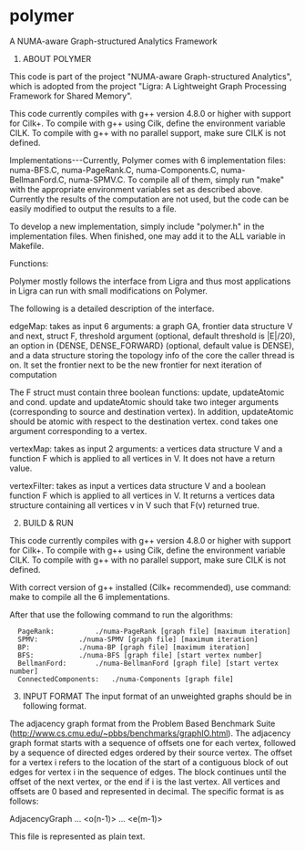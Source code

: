 polymer
=======

A NUMA-aware Graph-structured Analytics Framework

1. ABOUT POLYMER

This code is part of the project "NUMA-aware Graph-structured Analytics",
which is adopted from the project "Ligra: A Lightweight Graph Processing
Framework for Shared Memory".

This code currently compiles with g++ version 4.8.0 or higher with
support for Cilk+. To compile with g++ using Cilk, define the 
environment variable CILK. To compile with g++ with no parallel 
support, make sure CILK is not defined.

Implementations---Currently, Polymer comes with 6 implementation files:
numa-BFS.C, numa-PageRank.C, numa-Components.C, numa-BellmanFord.C, 
numa-SPMV.C. To compile all of them, simply run "make" with the 
appropriate environment variables set as described above. Currently 
the results of the computation are not used, but the code can be 
easily modified to output the results to a file.

To develop a new implementation, simply include "polymer.h" in the
implementation files. When finished, one may add it to the ALL
variable in Makefile.

Functions:

Polymer mostly follows the interface from Ligra 
and thus most applications in Ligra can run with small modifications on Polymer.

The following is a detailed description of the interface.

edgeMap: takes as input 6 arguments: a graph GA, frontier data
structure V and next, struct F, threshold argument (optional, default threshold
is |E|/20), an option in {DENSE, DENSE_FORWARD}
(optional, default value is DENSE), and a data structure storing the 
topology info of the core the caller thread is on. 
It set the frontier next to be the new frontier for next iteration of computation

The F struct must contain three boolean functions: update,
updateAtomic and cond.  update and updateAtomic should take two
integer arguments (corresponding to source and destination vertex). In
addition, updateAtomic should be atomic with respect to the
destination vertex. cond takes one argument corresponding to a vertex.

vertexMap: takes as input 2 arguments: a vertices data structure V and
a function F which is applied to all vertices in V. It does not have a
return value.

vertexFilter: takes as input a vertices data structure V and a boolean
function F which is applied to all vertices in V. It returns a
vertices data structure containing all vertices v in V such that F(v)
returned true.

2. BUILD & RUN

This code currently compiles with g++ version 4.8.0 or higher with
support for Cilk+. To compile with g++ using Cilk, define the 
environment variable CILK. To compile with g++ with no parallel 
support, make sure CILK is not defined.

With correct version of g++ installed (Cilk+ recommended), use
command:
	make
to compile all the 6 implementations.

After that use the following command to run the algorithms:

      PageRank:	   	     ./numa-PageRank [graph file] [maximum iteration]
      SPMV:	   	     ./numa-SPMV [graph file] [maximum iteration]
      BP:	   	     ./numa-BP [graph file] [maximum iteration]
      BFS:		     ./numa-BFS [graph file] [start vertex number]
      BellmanFord:	     ./numa-BellmanFord [graph file] [start vertex number]
      ConnectedComponents:   ./numa-Components [graph file]
      
3. INPUT FORMAT
The input format of an unweighted graphs should be in following format.

 The adjacency graph format from the Problem Based Benchmark Suite
 (http://www.cs.cmu.edu/~pbbs/benchmarks/graphIO.html). The adjacency
 graph format starts with a sequence of offsets one for each vertex,
 followed by a sequence of directed edges ordered by their source
 vertex. The offset for a vertex i refers to the location of the start
 of a contiguous block of out edges for vertex i in the sequence of
 edges. The block continues until the offset of the next vertex, or
 the end if i is the last vertex. All vertices and offsets are 0 based
 and represented in decimal. The specific format is as follows:

AdjacencyGraph
<n>
<m>
<o0>
<o1>
...
<o(n-1)>
<e0>
<e1>
...
<e(m-1)>

This file is represented as plain text.
